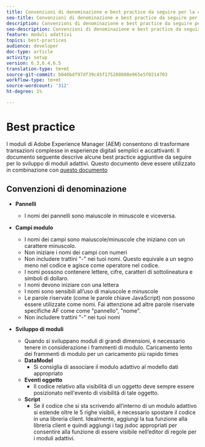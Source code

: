 ```yaml
---
title: Convenzioni di denominazione e best practice da seguire per la creazione di moduli adattivi
seo-title: Convenzioni di denominazione e best practice da seguire per la creazione di moduli adattivi
description: Convenzioni di denominazione e best practice da seguire per la creazione di moduli adattivi
seo-description: Convenzioni di denominazione e best practice da seguire per la creazione di moduli adattivi
feature: moduli adattivi
topics: best-practices
audience: developer
doc-type: article
activity: setup
version: 6.3,6.4,6.5
translation-type: tm+mt
source-git-commit: b040bdf97df39c45f175288608e965e5f0214703
workflow-type: tm+mt
source-wordcount: '312'
ht-degree: 1%

---
```


# Best practice  

I moduli di Adobe Experience Manager (AEM) consentono di trasformare transazioni complesse in esperienze digitali semplici e accattivanti. Il documento seguente descrive alcune best practice aggiuntive da seguire per lo sviluppo di moduli adattivi. Questo documento deve essere utilizzato in combinazione con [questo documento](https://helpx.adobe.com/experience-manager/6-3/forms/using/adaptive-forms-best-practices.html#Overview)

## Convenzioni di denominazione

* **Pannelli**
   * I nomi dei pannelli sono maiuscole in minuscole e viceversa.

* **Campi modulo**
   * I nomi dei campi sono maiuscole/minuscole che iniziano con un carattere minuscolo.
   * Non iniziare i nomi dei campi con numeri
   * Non includere trattini &quot;-&quot; nei tuoi nomi. Questo equivale a un segno meno nel codice e agisce come operatore nel codice.
   * I nomi possono contenere lettere, cifre, caratteri di sottolineatura e simboli di dollaro.
   * I nomi devono iniziare con una lettera
   * I nomi sono sensibili all’uso di maiuscole e minuscole
   * Le parole riservate (come le parole chiave JavaScript) non possono essere utilizzate come nomi. Fai attenzione ad altre parole riservate specifiche AF come   come &quot;pannello&quot;, &quot;nome&quot;.
   * Non includere trattini &quot;-&quot; nei tuoi nomi
* **Sviluppo di moduli**
   * Quando si sviluppano moduli di grandi dimensioni, è necessario tenere in considerazione i frammenti di modulo. Caricamento lento dei frammenti di modulo per un caricamento più rapido   times
   * **DataModel**
      * Si consiglia di associare il modulo adattivo al modello dati appropriato
   * **Eventi oggetto**
      * Il codice relativo alla visibilità di un oggetto deve sempre essere posizionato nell&#39;evento di visibilità di tale oggetto.
   * **Script**
      * Se il codice che si sta scrivendo all’interno di un modulo adattivo si estende oltre le 5 righe visibili, è necessario spostare il codice in una libreria client. Idealmente, aggiungi la tua funzione alla libreria client e quindi aggiungi i tag jsdoc appropriati per consentire alla funzione di essere visibile nell’editor di regole per i moduli adattivi.


